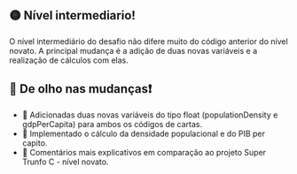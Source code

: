 ## 🟡 Nível intermediario!

O nível intermediário do desafio não difere muito do código anterior do nível novato. A principal mudança é a adição de duas novas variáveis e a realização de cálculos com elas.

## 👀 De olho nas mudanças❗

- 🔹 Adicionadas duas novas variáveis do tipo float (populationDensity e gdpPerCapita) para ambos os códigos de cartas.
- 🔹 Implementado o cálculo da densidade populacional e do PIB per capito.
- 🔹 Comentários mais explicativos em comparação ao projeto Super Trunfo C - nível novato.
